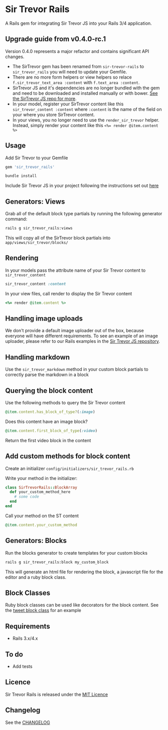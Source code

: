 # Sir Trevor Rails

A Rails gem for integrating Sir Trevor JS into your Rails 3/4 application.

## Upgrade guide from v0.4.0-rc.1

Version 0.4.0 represents a major refactor and contains significant API changes.

* The SirTrevor gem has been renamed from ``sir-trevor-rails`` to ``sir_trevor_rails`` you will need to update your Gemfile.
* There are no more form helpers or view helpers so relace ``f.sir_trevor_text_area :content`` with ``f.text_area :content``.
* SirTrevor JS and it's dependencies are no longer bundled with the gem and need to be downloaded and installed manually or with bower. [See the SirTrevor JS repo for more](https://github.com/madebymany/sir-trevor-js#plain-js).
* In your model, register your SirTrevor content like this ``sir_trevor_content :content`` where ``:content`` is the name of the field on your where you store SirTrevor content.
* In your views, you no longer need to use the ``render_sir_trevor`` helper. Instead, simply render your content like this ``<%= render @item.content %>``

## Usage

Add Sir Trevor to your Gemfile

```ruby
gem 'sir_trevor_rails'
```

```bash
bundle install
```

Include Sir Trevor JS in your project following the instructions set out [here](http://madebymany.github.io/sir-trevor-js/docs.html)

## Generators: Views

Grab all of the default block type partials by running the following generator command:

```bash
rails g sir_trevor_rails:views
```

This will copy all of the SirTrevor block partials into `app/views/sir_trevor/blocks/`

## Rendering

In your models pass the attribute name of your Sir Trevor content to `sir_trevor_content`

```ruby
sir_trevor_content :content
```

In your view files, call render to display the Sir Trevor content

```ruby
<%= render @item.content %>
```

## Handling image uploads

We don't provide a default image uploader out of the box, because everyone will have different requirements. To see an example of an image uploader, please refer to our Rails examples in the [Sir Trevor JS repository](https://github.com/madebymany/sir-trevor-js/tree/master/examples/rails/image-uploader).

## Handling markdown

Use the ``sir_trevor_markdown`` method in your custom block partials to correctly parse the markdown in a block

## Querying the block content

Use the following methods to query the Sir Trevor content

```ruby
@item.content.has_block_of_type?(:image)
```

Does this content have an image block?

```ruby
@item.content.first_block_of_type(:video)
```

Return the first video block in the content

## Add custom methods for block content

Create an initializer ``config/initializers/sir_trevor_rails.rb``

Write your method in the initializer:

```ruby
class SirTrevorRails::BlockArray
  def your_custom_method_here
    # some code
  end
end
```

Call your method on the ST content

```ruby
@item.content.your_custom_method
```

## Generators: Blocks

Run the blocks generator to create templates for your custom blocks

```bash
rails g sir_trevor_rails:block my_custom_block
```

This will generate an html file for rendering the block, a javascript file for the editor and a ruby block class.

## Block Classes

Ruby block classes can be used like decorators for the block content. See the [tweet block class](https://github.com/madebymany/sir-trevor-rails/blob/redesign-gem/lib/sir_trevor_rails/blocks/tweet_block.rb) for an example

## Requirements


- Rails 3.x/4.x

## To do

- Add tests

## Licence

Sir Trevor Rails is released under the [MIT Licence](MIT-LICENSE)

## Changelog

See the [CHANGELOG](CHANGELOG)
